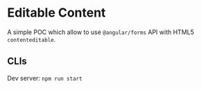 # Editable Content
A simple POC which allow to use `@angular/forms` API with HTML5 `contenteditable`. 

## CLIs
Dev server: `npm run start`
